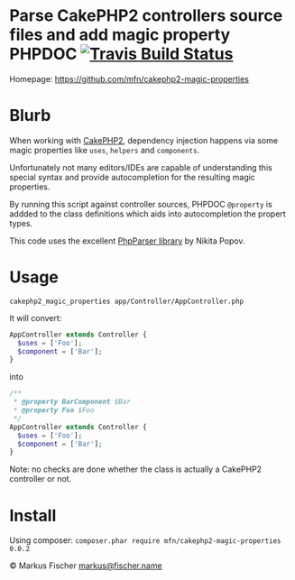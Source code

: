 # Parse CakePHP2 controllers source files and add magic property PHPDOC [ ![Travis Build Status](https://travis-ci.org/mfn/cakephp2-magic-properties.svg?branch=master)](https://travis-ci.org/mfn/cakephp2-magic-properties)

Homepage: https://github.com/mfn/cakephp2-magic-properties

# Blurb

When working with [CakePHP2](http://cakephp.org/), dependency injection happens via some magic properties like `uses`, `helpers` and `components`.

Unfortunately not many editors/IDEs are capable of understanding this special syntax and provide autocompletion for the resulting magic properties.

By running this script against controller sources, PHPDOC `@property` is addded to the class definitions which aids into autocompletion the propert types.

This code uses the excellent [PhpParser library](https://github.com/nikic/PHP-Parser) by Nikita Popov.

# Usage

`cakephp2_magic_properties app/Controller/AppController.php`

It will convert:
```PHP
AppController extends Controller {
  $uses = ['Foo'];
  $component = ['Bar'];
}
```
into
```PHP
/**
 * @property BarComponent $Bar
 * @property Foo $Foo
 */
AppController extends Controller {
  $uses = ['Foo'];
  $component = ['Bar'];
}
```

Note: no checks are done whether the class is actually a CakePHP2 controller or not.

# Install

Using composer: `composer.phar require mfn/cakephp2-magic-properties 0.0.2`

© Markus Fischer <markus@fischer.name>
